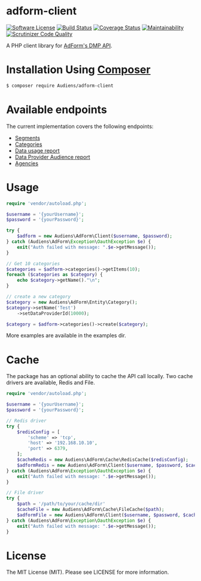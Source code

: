 # adform-client

[![Software License](https://img.shields.io/badge/license-MIT-brightgreen.svg?style=flat-square)](LICENSE)
[![Build Status](https://travis-ci.org/Audiens/adform-client.svg?branch=master)](https://travis-ci.org/Audiens/adform-client)
[![Coverage Status](https://coveralls.io/repos/github/Audiens/adform-client/badge.svg?branch=master)](https://coveralls.io/github/Audiens/adform-client?branch=master)
[![Maintainability](https://api.codeclimate.com/v1/badges/c3b755d4eed795e5476f/maintainability)](https://codeclimate.com/github/Audiens/adform-client/maintainability)
[![Scrutinizer Code Quality](https://scrutinizer-ci.com/g/Audiens/adform-client/badges/quality-score.png?b=master)](https://scrutinizer-ci.com/g/Audiens/adform-client/?branch=master)


A PHP client library for [AdForm's DMP API](https://dmp.adform.com/help/).

# Installation Using [Composer](http://getcomposer.org/)

```bash
$ composer require Audiens/adform-client
```

# Available endpoints

The current implementation covers the following endpoints:
* [Segments](https://dmp.adform.com/Help#data_provider_segments_service)
* [Categories](https://dmp.adform.com/Help#data_provider_categories_service)
* [Data usage report](https://dmp.adform.com/Help#reports_service)
* [Data Provider Audience report](https://dmp.adform.com/Help#reports_service)
* [Agencies](https://dmp.adform.com/Help#agency_service)

# Usage

```php
require 'vendor/autoload.php';

$username = '{yourUsername}';
$password = '{yourPassword}';

try {
    $adform = new Audiens\AdForm\Client($username, $password);
} catch (Audiens\AdForm\Exception\OauthException $e) {
    exit("Auth failed with message: ".$e->getMessage());
}

// Get 10 categories
$categories = $adform->categories()->getItems(10);
foreach ($categories as $category) {
    echo $category->getName()."\n";
}

// create a new category
$category = new Audiens\AdForm\Entity\Category();
$category->setName('Test')
    ->setDataProviderId(10000);

$category = $adform->categories()->create($category);
```

More examples are available in the examples dir.

# Cache

The package has an optional ability to cache the API call locally. Two cache drivers are available, Redis and File.

```php
require 'vendor/autoload.php';

$username = '{yourUsername}';
$password = '{yourPassword}';

// Redis driver
try {
    $redisConfig = [
        'scheme' => 'tcp',
        'host' => '192.168.10.10',
        'port' => 6379,
    ];
    $cacheRedis = new Audiens\AdForm\Cache\RedisCache($redisConfig);
    $adformRedis = new Audiens\AdForm\Client($username, $password, $cacheRedis);
} catch (Audiens\AdForm\Exception\OauthException $e) {
    exit("Auth failed with message: ".$e->getMessage());
}

// File driver
try {
    $path = '/path/to/your/cache/dir'
    $cacheFile = new Audiens\AdForm\Cache\FileCache($path);
    $adformFile = new Audiens\AdForm\Client($username, $password, $cache);
} catch (Audiens\AdForm\Exception\OauthException $e) {
    exit("Auth failed with message: ".$e->getMessage());
}
```

# License

The MIT License (MIT). Please see LICENSE for more information.
